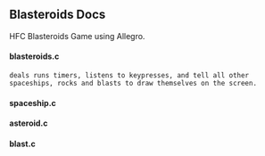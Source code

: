 ## Blasteroids Docs

HFC Blasteroids Game using Allegro.

#### blasteroids.c
    deals runs timers, listens to keypresses, and tell all other spaceships, rocks and blasts to draw themselves on the screen. 
 
#### spaceship.c

#### asteroid.c

#### blast.c




